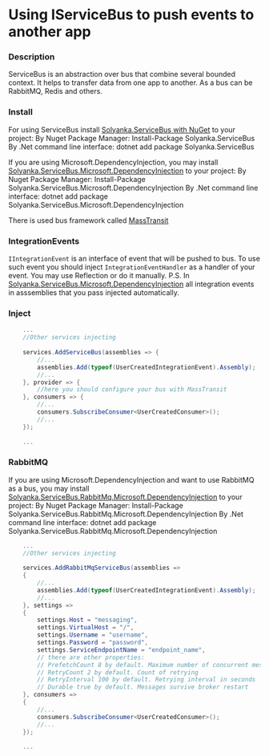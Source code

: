 Using IServiceBus to push events to another app
===

### Description

ServiceBus is an abstraction over bus that combine several bounded context. It helps to transfer data from one app to another. As a bus can be RabbitMQ, Redis and others.

### Install

For using ServiceBus install [Solyanka.ServiceBus with NuGet](https://www.nuget.org/packages/Solyanka.ServiceBus) to your project:
By Nuget Package Manager:
    Install-Package Solyanka.ServiceBus
By .Net command line interface:
    dotnet add package Solyanka.ServiceBus

If you are using Microsoft.DependencyInjection, you may install [Solyanka.ServiceBus.Microsoft.DependencyInjection](https://www.nuget.org/packages/Solyanka.ServiceBus.Microsoft.DependencyInjection) to your project:
By Nuget Package Manager:
    Install-Package Solyanka.ServiceBus.Microsoft.DependencyInjection
By .Net command line interface:
    dotnet add package Solyanka.ServiceBus.Microsoft.DependencyInjection

There is used bus framework called [MassTransit](https://github.com/MassTransit/MassTransit)

### IntegrationEvents

`IIntegrationEvent` is an interface of event that will be pushed to bus. To use such event you should inject `IntegrationEventHandler` as a handler of your event. You may use Reflection or do it manually.
P.S. In [Solyanka.ServiceBus.Microsoft.DependencyInjection](https://www.nuget.org/packages/Solyanka.ServiceBus.Microsoft.DependencyInjection) all integration events in asssemblies that you pass injected automatically.

### Inject

```csharp
    ...
    //Other services injecting
    
    services.AddServiceBus(assemblies => {
        //...
        assemblies.Add(typeof(UserCreatedIntegrationEvent).Assembly);
        //...
    }, provider => {
        //here you should configure your bus with MassTransit
    }, consumers => {
        //...
        consumers.SubscribeConsumer<UserCreatedConsumer>();
        //...
    });
    
    ...
```


### RabbitMQ

If you are using Microsoft.DependencyInjection and want to use RabbitMQ as a bus, you may install [Solyanka.ServiceBus.RabbitMq.Microsoft.DependencyInjection](https://www.nuget.org/packages/Solyanka.ServiceBus.RabbitMq.Microsoft.DependencyInjection) to your project:
By Nuget Package Manager:
    Install-Package Solyanka.ServiceBus.RabbitMq.Microsoft.DependencyInjection
By .Net command line interface:
    dotnet add package Solyanka.ServiceBus.RabbitMq.Microsoft.DependencyInjection

```csharp
    ...
    //Other services injecting
    
    services.AddRabbitMqServiceBus(assemblies => 
    {
        //...
        assemblies.Add(typeof(UserCreatedIntegrationEvent).Assembly);
        //...
    }, settings => 
    {
        settings.Host = "messaging",
        settings.VirtualHost = "/",
        settings.Username = "username",
        settings.Password = "password",
        settings.ServiceEndpointName = "endpoint_name",
        // there are other properties:
        // PrefetchCount 8 by default. Maximum number of concurrent messages that are consumed
        // RetryCount 2 by default. Count of retrying
        // RetryInterval 100 by default. Retrying interval in seconds
        // Durable true by default. Messages survive broker restart
    }, consumers => 
    {
        //...
        consumers.SubscribeConsumer<UserCreatedConsumer>();
        //...
    });
    
    ...
```